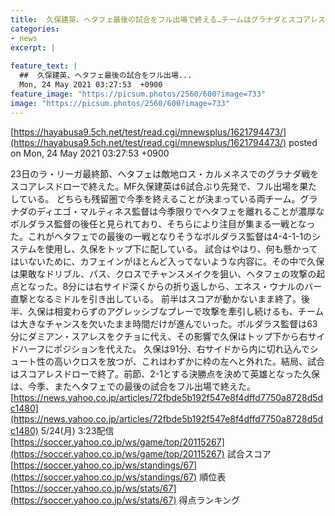 ```yaml
---
title:  久保建英、ヘタフェ最後の試合をフル出場で終える…チームはグラナダとスコアレスドロー　30試合1得点1アシスト  
categories:
- news
excerpt: |
  
feature_text: |
  ##  久保建英、ヘタフェ最後の試合をフル出場...
  Mon, 24 May 2021 03:27:53  +0900
feature_image: "https://picsum.photos/2560/600?image=733"
image: "https://picsum.photos/2560/600?image=733"
---
```


[https://hayabusa9.5ch.net/test/read.cgi/mnewsplus/1621794473/](https://hayabusa9.5ch.net/test/read.cgi/mnewsplus/1621794473/)
posted on Mon, 24 May 2021 03:27:53  +0900

<!--more-->

23日のラ・リーガ最終節、ヘタフェは敵地ロス・カルメネスでのグラナダ戦をスコアレスドローで終えた。MF久保建英は6試合ぶり先発で、フル出場を果たしている。 どちらも残留圏で今季を終えることが決まっている両チーム。グラナダのディエゴ・マルティネス監督は今季限りでヘタフェを離れることが濃厚なボルダラス監督の後任と見られており、そちらにより注目が集まる一戦となった。これがヘタフェでの最後の一戦となりそうなボルダラス監督は4-4-1-1のシステムを使用し、久保をトップ下に配している。 試合はやはり、何も懸かってはいないために、カフェインがほとんど入ってないような内容に。その中で久保は果敢なドリブル、パス、クロスでチャンスメイクを狙い、ヘタフェの攻撃の起点となった。8分には右サイド深くからの折り返しから、エネス・ウナルのバー直撃となるミドルを引き出している。 前半はスコアが動かないまま終了。後半、久保は相変わらずのアグレッシブなプレーで攻撃を牽引し続けるも、チームは大きなチャンスを欠いたまま時間だけが進んでいった。ボルダラス監督は63分にダミアン・スアレスをクチョに代え、その影響で久保はトップ下から右サイドハーフにポジションを代えた。 久保は91分、右サイドから内に切れ込んでシュート性の高いクロスを放つが、これはわずかに枠の左へと外れた。結局、試合はスコアレスドローで終了。前節、2-1とする決勝点を決めて英雄となった久保は、今季、またヘタフェでの最後の試合をフル出場で終えた。 [https://news.yahoo.co.jp/articles/72fbde5b192f547e8f4dffd7750a8728d5dc1480](https://news.yahoo.co.jp/articles/72fbde5b192f547e8f4dffd7750a8728d5dc1480) 5/24(月) 3:23配信 [https://soccer.yahoo.co.jp/ws/game/top/20115267](https://soccer.yahoo.co.jp/ws/game/top/20115267) 試合スコア [https://soccer.yahoo.co.jp/ws/standings/67](https://soccer.yahoo.co.jp/ws/standings/67) 順位表 [https://soccer.yahoo.co.jp/ws/stats/67](https://soccer.yahoo.co.jp/ws/stats/67) 得点ランキング
